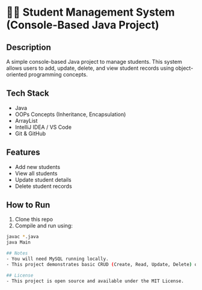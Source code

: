 # 👨‍🎓 Student Management System (Console-Based Java Project)

##  Description
A simple console-based Java project to manage students. This system allows users to add, update, delete, and view student records using object-oriented programming concepts.

##  Tech Stack
- Java
- OOPs Concepts (Inheritance, Encapsulation)
- ArrayList
- IntelliJ IDEA / VS Code
- Git & GitHub

##  Features
- Add new students
- View all students
- Update student details
- Delete student records

## How to Run
1. Clone this repo
2. Compile and run using:
```bash
javac *.java
java Main

## Notes
- You will need MySQL running locally.
- This project demonstrates basic CRUD (Create, Read, Update, Delete) operations using JDBC.

## License
- This project is open source and available under the MIT License.
